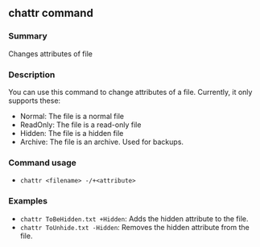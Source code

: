 ## chattr command

### Summary

Changes attributes of file

### Description

You can use this command to change attributes of a file. Currently, it only supports these:

- Normal: The file is a normal file
- ReadOnly: The file is a read-only file
- Hidden: The file is a hidden file
- Archive: The file is an archive. Used for backups.

### Command usage

* `chattr <filename> -/+<attribute>`

### Examples

* `chattr ToBeHidden.txt +Hidden`: Adds the hidden attribute to the file.
* `chattr ToUnhide.txt -Hidden`: Removes the hidden attribute from the file.